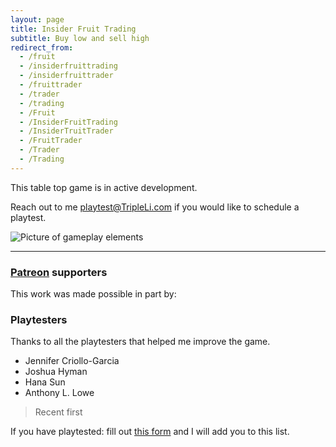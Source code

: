 ```yaml
---
layout: page
title: Insider Fruit Trading
subtitle: Buy low and sell high
redirect_from:
  - /fruit
  - /insiderfruittrading
  - /insiderfruittrader
  - /fruittrader
  - /trader
  - /trading
  - /Fruit
  - /InsiderFruitTrading
  - /InsiderTruitTrader
  - /FruitTrader
  - /Trader
  - /Trading
---
```


This table top game is in active development. 

Reach out to me <playtest@TripleLi.com> if you would like to schedule a playtest.

![Picture of gameplay elements](/assets/img/Insider-Fruit-Trading_Game-pieces2.JPG)

___
### [Patreon](https://patreon.com/TripleLi) supporters
This work was made possible in part by:

### Playtesters

Thanks to all the playtesters that helped me improve the game.

* Jennifer Criollo-Garcia 
* Joshua Hyman
* Hana Sun
* Anthony L. Lowe

> Recent first

If you have playtested: fill out [this form](https://forms.gle/fdDuG1Amtx1wXTn28) and I will add you to this list. 
